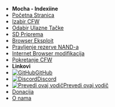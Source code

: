 - **Mocha - Indexiine**
- [Početna Stranica](../../introduction)
- [Izabir CFW](../../cfw-choice)
- [Odabir Ulazne Tačke](../entrypoint-choice)
- [SD Priprema](sd-preparation)
- [Browser Eksploit](browser-exploit)
- [Pravljenje rezerve NAND-a](nand-backup)
- [Internet Browser modifikacija](browser-modding)
- [Pokretanje CFW](launching-cfw)
- **Linkovi**
- [![GitHub](https://icongr.am/simple/github.svg?color=808080&size=16)GitHub](https://github.com/hacks-guide/Guide-WiiU)
- [![Discord](https://icongr.am/simple/discord.svg?colored&size=16)Discord](https://discord.gg/C29hYvh)
- [![Prevedi ovaj vodič](https://icongr.am/material/translate.svg?color=808080&size=16)Prevedi ovaj vodič](https://hacks-guide.crowdin.com/u/projects/10)
- [Donacija](donations)
- [O nama](../../about)